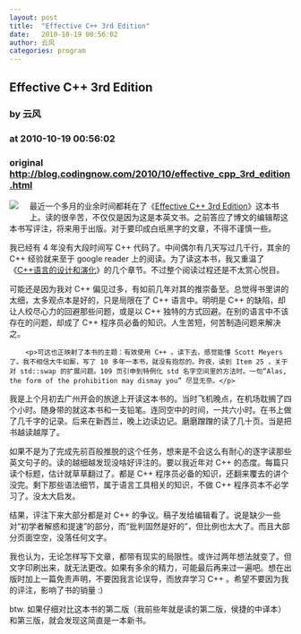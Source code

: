 ```yaml
---
layout: post
title:  "Effective C++ 3rd Edition"
date:   2010-10-19 00:56:02
author: 云风
categories: program
---
```


## Effective C++ 3rd Edition
### by 云风
### at 2010-10-19 00:56:02
### original <http://blog.codingnow.com/2010/10/effective_cpp_3rd_edition.html>

<p><a href="http://book.douban.com/subject/1453373/"><img src="http://img3.douban.com/mpic/s2379474.jpg" style="float:left;padding:0 20px 20px 0;border:0"></a>
最近一个多月的业余时间都耗在了《<a href="http://book.douban.com/subject/1453373/">Effective C++ 3rd Edition</a>》这本书上。读的很辛苦，不仅仅是因为这是本英文书。之前答应了博文的编辑帮这本书写评注，将来用于出版。对于要印成白纸黑字的文章，不得不谨慎一些。</p>

<p>我已经有 4 年没有大段时间写 C++ 代码了。中间偶尔有几天写过几千行，其余的 C++ 经验就来至于 google reader 上的阅读。为了读这本书，我又重温了《<a href="http://book.douban.com/subject/1096216/">C++语言的设计和演化</a>》的几个章节。不过整个阅读过程还是不太赏心悦目。</p>

<p>可能还是因为我对 C++ 偏见过多，有如前几年对其的推崇备至。总觉得书里讲的太细，太多观点本是好的，只是局限在了 C++ 语言中。明明是 C++ 的缺陷，却让人绞尽心力的回避那些问题，或是以 C++ 独特的方式回避。在别的语言中不该存在的问题，却成了 C++ 程序员必备的知识。人生苦短，何苦制造问题来解决之。</p>

        <p>可这也正映射了本书的主题：有效使用 C++ 。读下去，感觉能懂 Scott Meyers 了。我不相信大牛如厮，写了 10 多年一本书，就没有抱怨的。昨夜，读到 Item 25 ，关于对 std::swap 的扩展问题。109 页引申到特例化 std 名字空间里的方法时。一句“Alas, the form of the prohibition may dismay you” 尽显无奈。</p>

<p>我是上个月初去广州开会的旅途上开读这本书的。当时飞机晚点，在机场耽搁了四个小时。随身带的就这本书和一支铅笔。连同空中的时间，一共六小时。在书上做了几千字的记录。后来在新西兰，晚上边读边记。磨磨蹭蹭的读了几十页。当是把书越读越厚了。</p>

<p>如果不是为了完成先前百般推脱的这个任务，想来是不会这么有耐心的逐字读那些英文句子的。读的越细越发现没啥好评注的。要以我近年对 C++ 的态度。每篇只读个标题，估计就草草翻过了。都是 C++ 程序员必备的知识，还翻来覆去的讲个没完。剩下那些语法细节，属于语言工具相关的知识，不做 C++ 程序员本不必学习了。没太大启发。</p>

<p>结果，评注下来大部分都是对 C++ 的争议。稿子发给编辑看了。说是缺少一些对“初学者解惑和提速”的部分，而“批判固然是好的”，但比例也太大了。而且大部分页面空空，没落任何文字。</p>

<p>我也认为，无论怎样写下文章，都带有现实的局限性。或许过两年想法就变了。但文字印刷出来，就无法更改。如果有多余的精力，可能最后再来过一遍吧。想在出版时加上一篇免责声明，不要因我言论误导，而放弃学习 C++ 。希望不要因为我的评注，影响了书的销量 :)</p>

<p>btw. 如果仔细对比这本书的第二版（我前些年就是读的第二版，侯捷的中译本）和第三版，就会发现这简直是一本新书。</p>